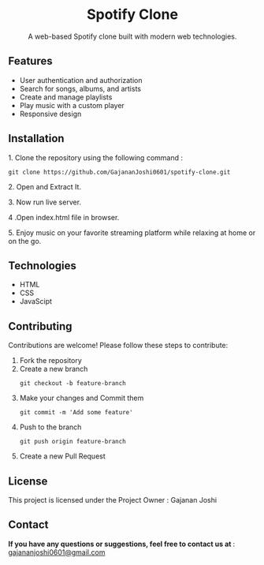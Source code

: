 <h1 align="center">Spotify Clone</h1>

<p align="center">
    A web-based Spotify clone built with modern web technologies.
</p>

<h2 id="features">Features</h2>
<ul>
    <li>User authentication and authorization</li>
    <li>Search for songs, albums, and artists</li>
    <li>Create and manage playlists</li>
    <li>Play music with a custom player</li>
    <li>Responsive design</li>
</ul>

<h2 id="installation">Installation</h2>
<p>1. Clone the repository using the following command : </p>
<pre><code>git clone https://github.com/GajananJoshi0601/spotify-clone.git</code></pre>
<p>2. Open and Extract It.</p>
<!-- <pre><code>cd spotify-clone</code></pre> -->
<p>3. Now run live server.</p>

<p>4 .Open index.html file in browser.</p>
<p>5. Enjoy music on your favorite streaming platform while relaxing at home or on the go.</p>

<h2 id="technologies">Technologies</h2>
<ul>
    <li>HTML</li> 
    <li>CSS</li>
    <li>JavaScipt</li>
</ul>

<h2 id="contributing">Contributing</h2>
<p>Contributions are welcome! Please follow these steps to contribute:</p>
<ol>
    <li>Fork the repository</li>
    <li>Create a new branch</li>
      <pre><code>git checkout -b feature-branch</code></pre>
    <li>Make your changes and Commit them</li>
      <pre><code>git commit -m 'Add some feature'</code></pre>
    <li>Push to the branch </li>
      <pre><code>git push origin feature-branch</code></pre>
    <li>Create a new Pull Request</li>
</ol>

<h2 id="license">License</h2>
<p>This project is licensed under the Project Owner : Gajanan Joshi</p>

<h2 id="contact">Contact</h2>
<p>
    <strong>If you have any questions or suggestions, feel free to contact us at </strong> :
    <a href="gajananjoshi0601@gmail.com"> gajananjoshi0601@gmail.com </a><br>
</p>

</body>
</html>
